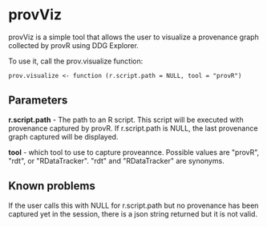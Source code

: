 # provViz

provViz is a simple tool that allows the user to visualize a provenance
graph collected by provR using DDG Explorer.

To use it, call the prov.visualize function:
```
prov.visualize <- function (r.script.path = NULL, tool = "provR")
```

## Parameters
**r.script.path** - The path to an R script.  This script will be 
executed with provenance captured by provR.  If r.script.path
is NULL, the last provenance graph captured will be displayed.

**tool** - which tool to use to capture proveannce.  Possible values are "provR", "rdt", or "RDataTracker".  "rdt" and "RDataTracker" are synonyms.

## Known problems
If the user calls this with NULL for r.script.path but no provenance
has been captured yet in the session, there is a json string returned
but it is not valid.
